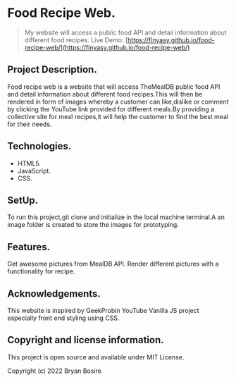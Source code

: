# Food Recipe Web.
> My website will access a public food API and  detail information about different food recipes.
> Live Demo: [https://finyasy.github.io/food-recipe-web/](https://finyasy.github.io/food-recipe-web/)
## Project Description.
Food recipe web is a website that will access TheMealDB public food API and  detail information about different food recipes.This will then be rendered in form of images whereby a customer can like,dislike or comment by clicking the YouTube link provided for different meals.By providing a collective site for meal recipes,it will help the customer to find the best meal for their needs.

## Technologies.
- HTML5.
- JavaScript.
- CSS.

## SetUp.
To run this project,git clone and initialize in the local machine terminal.A an image folder is created to store the images for prototyping.

## Features.
Get awesome pictures from MealDB API.
Render different pictures with  a functionality for recipe.

## Acknowledgements.
This website is inspired by GeekProbin YouTube Vanilla JS project especially front end styling using CSS.

## Copyright and license information.
This project is open source and available under MIT License.

Copyright (c) 2022 Bryan Bosire

